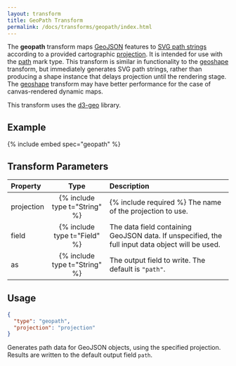```yaml
---
layout: transform
title: GeoPath Transform
permalink: /docs/transforms/geopath/index.html
---
```


The **geopath** transform maps [GeoJSON](https://en.wikipedia.org/wiki/GeoJSON) features to [SVG path strings](https://developer.mozilla.org/en-US/docs/Web/SVG/Tutorial/Paths) according to a provided cartographic [projection](../../projections). It is intended for use with the [path](../../marks/path) mark type. This transform is similar in functionality to the [geoshape](../geoshape) transform, but immediately generates SVG path strings, rather than producing a shape instance that delays projection until the rendering stage. The [geoshape](../geoshape) transform may have better performance for the case of canvas-rendered dynamic maps.

This transform uses the [d3-geo](https://github.com/d3/d3-geo) library.

## Example

{% include embed spec="geopath" %}

## Transform Parameters

| Property            | Type                           | Description   |
| :------------------ | :----------------------------: | :------------ |
| projection          | {% include type t="String" %}  | {% include required %} The name of the projection to use.|
| field               | {% include type t="Field" %}   | The data field containing GeoJSON data. If unspecified, the full input data object will be used.|
| as                  | {% include type t="String" %}  | The output field to write. The default is `"path"`.|

## Usage

```json
{
  "type": "geopath",
  "projection": "projection"
}
```

Generates path data for GeoJSON objects, using the specified projection. Results are written to the default output field `path`.
